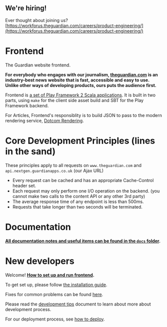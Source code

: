 ## We're hiring!
Ever thought about joining us?
[https://workforus.theguardian.com/careers/product-engineering/](https://workforus.theguardian.com/careers/product-engineering/)

# Frontend
The Guardian website frontend.

**For everybody who engages with our journalism, [theguardian.com](https://www.theguardian.com) is an industry-best news website that is fast, accessible and easy to use. Unlike other ways of developing products, ours puts the audience first.**

Frontend is [a set of Play Framework 2 Scala applications](docs/02-architecture/01-applications-architecture.md). It is built in two parts, using `make` for the client side asset build and SBT for the Play Framework backend.

For Articles, Frontend's responsiblity is to build JSON to pass to the modern rendering service, [Dotcom Rendering](https://github.com/guardian/dotcom-rendering).

# Core Development Principles (lines in the sand)
These principles apply to all requests on `www.theguardian.com` and `api.nextgen.guardianapps.co.uk` (our Ajax URL)

* Every request can be cached and has an appropriate Cache-Control header set.
* Each request may only perform one I/O operation on the backend. (you cannot make two calls to the content API or any other 3rd party)
* The average response time of any endpoint is less than 500ms.
* Requests that take longer than two seconds will be terminated.

# Documentation

**[All documentation notes and useful items can be found in the `docs` folder](docs).**

# New developers
Welcome! **[How to set up and run frontend](docs/01-start-here).**

To get set up, please follow [the installation guide](docs/01-start-here/01-installation-steps.md).

Fixes for common problems can be found [here](docs/01-start-here/04-troubleshooting.md).

Please read the [development tips](docs/01-start-here/05-development-tips.md) document to learn about more about development process.

For our deployment process, see [how to deploy](docs/01-start-here/03-how-to-deploy.md).
